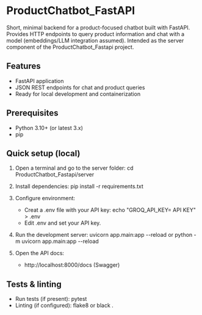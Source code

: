 # ProductChatbot_FastAPI

Short, minimal backend for a product-focused chatbot built with FastAPI. Provides HTTP endpoints to query product information and chat with a model (embeddings/LLM integration assumed). Intended as the server component of the ProductChatbot_Fastapi project.

## Features
- FastAPI application
- JSON REST endpoints for chat and product queries
- Ready for local development and containerization

## Prerequisites
- Python 3.10+ (or latest 3.x)
- pip

## Quick setup (local)
1. Open a terminal and go to the server folder:
    cd ProductChatbot_Fastapi/server

2. Install dependencies:
    pip install -r requirements.txt

4. Configure environment:
    - Creat a .env file with your API key:
        echo "GROQ_API_KEY= API KEY" > .env
    - Edit .env and set your API key.

5. Run the development server:
    uvicorn app.main:app --reload
    or
    python -m uvicorn app.main:app --reload

6. Open the API docs:
    - http://localhost:8000/docs (Swagger)

## Tests & linting
- Run tests (if present):
  pytest
- Linting (if configured):
  flake8 or black .